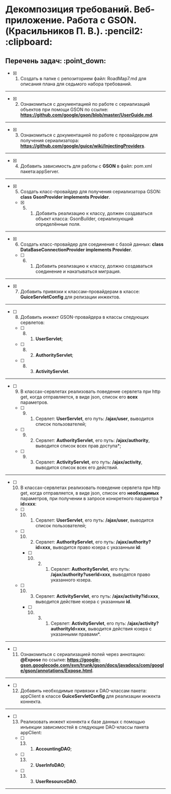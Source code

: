 <h1>Декомпозиция требований. Веб-приложение. Работа с GSON. (Красильников П. В.). :pencil2: :clipboard:</h1>
<h2>Перечень задач: :point_down:</h2>

  - [x] 1. Создать в папке с репозиторием файл: RoadMap7.md для описания плана для седьмого набора требований.

<hr>

  - [x] 2. Ознакомиться с документацией по работе с сериализаций объектов при помощи GSON по ссылке: **https://github.com/google/gson/blob/master/UserGuide.md**.

<hr>

  - [x] 3. Ознакомиться с документацией по работе с провайдером для получения сериализатора: **https://github.com/google/guice/wiki/InjectingProviders**.

<hr>

  - [x] 4. Добавить зависимость для работы с **GSON** в файл: pom.xml пакета:appServer.

<hr>

  - [x] 5. Создать класс-провайдер для получения сериализатора GSON: **class GsonProvider implements Provider<Gson>**.

    - [x] 5. 1. Добавить реализацию к классу, должен создаваться объект класса: GsonBuilder, сериализующий определённые поля.

<hr>

  - [x] 6. Создать класс-провайдер для cоединения с базой данных: **class DataBaseConnectionProvider implements Provider<Connection>**.

     - [ ] 6. 1. Добавить реализацию к классу, должно создаваться соединение и накатываться миграция.

<hr>

  - [x] 7. Добавить привязки к классам-провайдерам в классе: **GuiceServletConfig** для релизации инжектов.

<hr>

  - [ ] 8. Добавить инжект GSON-провайдера в классы следующих сервлетов:

    - [ ] 8. 1. **UserServlet**;

    - [ ] 8. 2. **AuthorityServlet**;

    - [ ] 8. 3. **ActivityServlet**.

<hr>

  - [ ] 9. В классах-сервлетах реализовать поведение сервлета при http get, когда отправляется, в виде json, список его **всех** параметров.

    - [ ] 9. 1. Сервлет: **UserServlet**, его путь: **/ajax/user**, выводится список пользователей;

    - [ ] 9. 2. Сервлет: **AuthorityServlet**, его путь: **/ajax/authority**, выводится список всех прав доступа*;

    - [ ] 9. 3. Сервлет: **ActivityServlet**, его путь: **/ajax/activity**, выводится список всех его действий.

<hr>

  - [ ] 10. В классах-сервлетах реализовать поведение сервлета при http get, когда отправляется, в виде json, список его **необходимых** параметров, при получении в запросе конкретного параметра **?id=xxx**:

    - [ ] 10. 1. Сервлет: **UserServlet**, его путь: **/ajax/user**, выводится список пользователей;

    - [ ] 10. 2. Сервлет: **AuthorityServlet**, его путь: **/ajax/authority?id=xxx**, выводится право юзера с указанным **id**:

        - [ ] 10. 2. 1. Сервлет: **AuthorityServlet**, его путь: **/ajax/authority?userId=xxx**, выводятся право указанного юзера.

    - [ ] 10. 3. Сервлет: **ActivityServlet**, его путь: **/ajax/activity?id=xxx**, выводится действие юзера с указанным **id**.

        - [ ] 10. 3. 1. Сервлет: **ActivityServlet**, его путь: **/ajax/activity?authorityId=xxx**, выводится действия юзера с указанными правами*.

<hr>

  - [ ] 11. Ознакомиться с сериализацией полей через аннотацию: **@Expose** по ссылке: **https://google-gson.googlecode.com/svn/trunk/gson/docs/javadocs/com/google/gson/annotations/Expose.html**.

<hr>

  - [ ] 12. Добавить необходимые привязки к DAO-классам пакета: appClient в классе **GuiceServletConfig**
  для реализации инжекта коннекта.

<hr>

  - [ ] 13. Реализовать инжект коннекта к базе данных с помощью инъекции зависимостей в следующие DAO-классы пакета appClient:

    - [ ] 13. 1. **AccountingDAO**;

    - [ ] 13. 2. **UserInfoDAO**;

    - [ ] 13. 3. **UserResourceDAO**.

<hr>